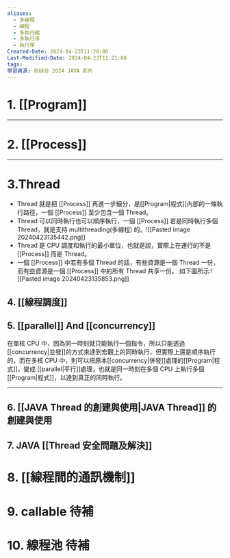 ```yaml
---
aliases:
  - 多線程
  - 線程
  - 多執行緒
  - 多執行序
  - 執行序
Created-Date: 2024-04-23T11:20:00
Last-Modified-Date: 2024-04-23T11:21:00
tags: 
學習資源: 尚硅谷 2024 JAVA 影片
---
```

# 1. [[Program]] 
---
# 2. [[Process]] 
---
# 3.Thread
- Thread 就是把 [[Process]] 再進一步細分，是[[Program|程式]]內部的一條執行路徑，一個 [[Process]] 至少包含一個 Thread。
- Thread 可以同時執行也可以順序執行，一個 [[Process]] 若是同時執行多個 Thread，就是支持 multithreading(多線程) 的。![[Pasted image 20240423135442.png]]
- Thread 是 CPU 調度和執行的最小單位，也就是說，實際上在運行的不是 [[Process]] 而是 Thread。
- 一個 [[Process]] 中若有多個 Thread 的話，有些資源是一個 Thread 一份，而有些資源是一個 [[Process]] 中的所有 Thread 共享一份。  如下圖所示:![[Pasted image 20240423135853.png]]
## 4. [[線程調度]]
## 5. [[parallel]] And [[concurrency]]
在單核 CPU 中，因為同一時刻就只能執行一個指令，所以只能透過[[concurrency|並發]]的方式來達到宏觀上的同時執行，但實際上還是順序執行的，而在多核 CPU 中，則可以把原本[[concurrency|併發]]處理的[[Program|程式]]，變成 [[parallel|平行]]處理，也就是同一時刻在多個 CPU 上執行多個[[Program|程式]]，以達到真正的同時執行。

---
## 6. [[JAVA Thread 的創建與使用|JAVA Thread]] 的創建與使用
## 7. JAVA [[Thread 安全問題及解決]]
# 8. [[線程間的通訊機制]]
# 9. callable 待補
# 10. 線程池 待補
